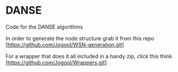 DANSE
=====

Code for the DANSE algorithms

In order to generate the node structure grab it from this repo
[https://github.com/Jogool/WSN-generation.git]

For a wrapper that does it all included in a handy zip, click this think 
[https://github.com/Jogool/Wrappers.git]
